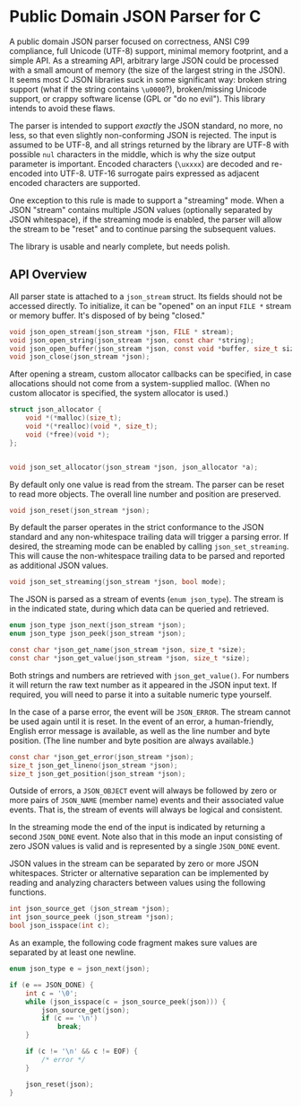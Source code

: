 # Public Domain JSON Parser for C

A public domain JSON parser focused on correctness, ANSI C99
compliance, full Unicode (UTF-8) support, minimal memory footprint,
and a simple API. As a streaming API, arbitrary large JSON could be
processed with a small amount of memory (the size of the largest
string in the JSON). It seems most C JSON libraries suck in some
significant way: broken string support (what if the string contains
`\u0000`?), broken/missing Unicode support, or crappy software license
(GPL or "do no evil"). This library intends to avoid these flaws.

The parser is intended to support *exactly* the JSON standard, no more, no
less, so that even slightly non-conforming JSON is rejected. The input is
assumed to be UTF-8, and all strings returned by the library are UTF-8 with
possible `nul` characters in the middle, which is why the size output parameter
is important. Encoded characters (`\uxxxx`) are decoded and re-encoded into
UTF-8. UTF-16 surrogate pairs expressed as adjacent encoded characters are
supported.

One exception to this rule is made to support a "streaming" mode. When a JSON
"stream" contains multiple JSON values (optionally separated by JSON
whitespace), if the streaming mode is enabled, the parser will allow the
stream to be "reset" and to continue parsing the subsequent values.

The library is usable and nearly complete, but needs polish.

## API Overview

All parser state is attached to a `json_stream` struct. Its fields
should not be accessed directly. To initialize, it can be "opened" on
an input `FILE *` stream or memory buffer. It's disposed of by being
"closed."

```c
void json_open_stream(json_stream *json, FILE * stream);
void json_open_string(json_stream *json, const char *string);
void json_open_buffer(json_stream *json, const void *buffer, size_t size);
void json_close(json_stream *json);
```

After opening a stream, custom allocator callbacks can be specified,
in case allocations should not come from a system-supplied malloc.
(When no custom allocator is specified, the system allocator is used.)

```c
struct json_allocator {
    void *(*malloc)(size_t);
    void *(*realloc)(void *, size_t);
    void (*free)(void *);
};


void json_set_allocator(json_stream *json, json_allocator *a);
```

By default only one value is read from the stream. The parser can be
reset to read more objects. The overall line number and position are
preserved.

```c
void json_reset(json_stream *json);
```

By default the parser operates in the strict conformance to the JSON standard
and any non-whitespace trailing data will trigger a parsing error. If desired,
the streaming mode can be enabled by calling `json_set_streaming`. This will
cause the non-whitespace trailing data to be parsed and reported as additional
JSON values.

```c
void json_set_streaming(json_stream *json, bool mode);
```

The JSON is parsed as a stream of events (`enum json_type`). The
stream is in the indicated state, during which data can be queried and
retrieved.

```c
enum json_type json_next(json_stream *json);
enum json_type json_peek(json_stream *json);

const char *json_get_name(json_stream *json, size_t *size);
const char *json_get_value(json_stream *json, size_t *size);
```

Both strings and numbers are retrieved with `json_get_value()`. For numbers it
will return the raw text number as it appeared in the JSON input text. If
required, you will need to parse it into a suitable numeric type yourself.

In the case of a parse error, the event will be `JSON_ERROR`. The
stream cannot be used again until it is reset. In the event of an
error, a human-friendly, English error message is available, as well
as the line number and byte position. (The line number and byte
position are always available.)

```c
const char *json_get_error(json_stream *json);
size_t json_get_lineno(json_stream *json);
size_t json_get_position(json_stream *json);
```

Outside of errors, a `JSON_OBJECT` event will always be followed by
zero or more pairs of `JSON_NAME` (member name) events and their
associated value events. That is, the stream of events will always be
logical and consistent.

In the streaming mode the end of the input is indicated by returning a second
`JSON_DONE` event. Note also that in this mode an input consisting of zero
JSON values is valid and is represented by a single `JSON_DONE` event.

JSON values in the stream can be separated by zero or more JSON whitespaces.
Stricter or alternative separation can be implemented by reading and analyzing
characters between values using the following functions.

```c
int json_source_get (json_stream *json);
int json_source_peek (json_stream *json);
bool json_isspace(int c);
```

As an example, the following code fragment makes sure values are separated by
at least one newline.

```c
enum json_type e = json_next(json);

if (e == JSON_DONE) {
    int c = '\0';
    while (json_isspace(c = json_source_peek(json))) {
        json_source_get(json);
        if (c == '\n')
            break;
    }

    if (c != '\n' && c != EOF) {
        /* error */
    }

    json_reset(json);
}
```
